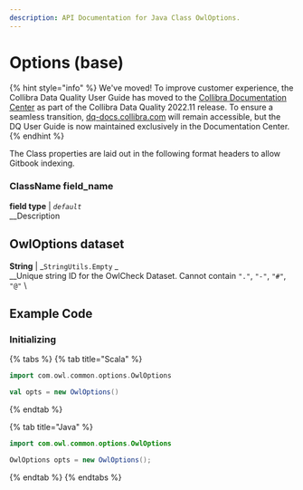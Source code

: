 ```yaml
---
description: API Documentation for Java Class OwlOptions.
---
```


# Options (base)

{% hint style="info" %}
We've moved! To improve customer experience, the Collibra Data Quality User Guide has moved to the [Collibra Documentation Center](https://productresources.collibra.com/docs/collibra/latest/Content/DataQuality/DQApis/Options%20\(base\).htm) as part of the Collibra Data Quality 2022.11 release. To ensure a seamless transition, [dq-docs.collibra.com](http://dq-docs.collibra.com/) will remain accessible, but the DQ User Guide is now maintained exclusively in the Documentation Center.
{% endhint %}

The Class properties are laid out in the following format headers to allow Gitbook indexing.

### ClassName field\_name

**field type** | _`default`_\
\_\_Description

## OwlOptions dataset

**String** | \_`StringUtils.Empty` \_\
\_\_Unique string ID for the OwlCheck Dataset. Cannot contain `"."`, `"-"`, `"#"`, `"@"` \\

## Example Code

### Initializing

{% tabs %}
{% tab title="Scala" %}
```scala
import com.owl.common.options.OwlOptions

val opts = new OwlOptions()
```
{% endtab %}

{% tab title="Java" %}
```java
import com.owl.common.options.OwlOptions

OwlOptions opts = new OwlOptions();
```
{% endtab %}
{% endtabs %}
